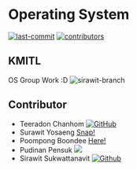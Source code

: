 # Operating System 
[![last-commit](https://img.shields.io/github/last-commit/Poompong-b/OS?logo=github&logoColor=white)](https://github.com/Poompong-b/OS)
[![contributors](https://img.shields.io/github/contributors/Poompong-b/OS?color=informational)](https://github.com/Poompong-b/OS/graphs/contributors)
## KMITL
OS Group Work :D
![sirawit-branch](https://img.shields.io/github/last-commit/Poompong-b/OS/sirawit?label=sirawit%20last%20commit)



## Contributor

- Teeradon Chanhom  [![GitHub](https://img.shields.io/static/v1?style=for-the-badge&message=GitHub&color=181717&logo=GitHub&logoColor=FFFFFF&label=)](https://www.github.com/teeradon43)
- Surawit Yosaeng [Snap!](https://j4m3ee.github.io)
- Poompong Boondee [Here!](https://github.com/Poompong-b)
- Pudinan Pensuk [![](https://img.shields.io/github/followers/gutpdn?label=gutpdn&style=social)](https://github.com/gutpdn)
- Sirawit Sukwattanavit [![Github](https://img.shields.io/github/followers/sirawit-suk?label=sirawit-suk&color=181717&logoColor=critical&style=social)](https://github.com/sirawit-suk)
